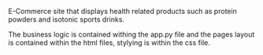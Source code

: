 E-Commerce site that displays health related products such as protein powders and isotonic sports drinks.

The business logic is contained withing the app.py file and the pages layout is contained within the html files, stylying is within the css file.
